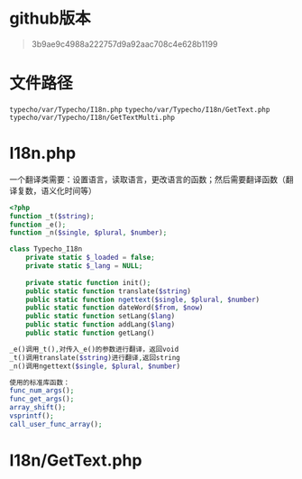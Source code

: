 # github版本

> 3b9ae9c4988a222757d9a92aac708c4e628b1199

# 文件路径

`typecho/var/Typecho/I18n.php`
`typecho/var/Typecho/I18n/GetText.php`
`typecho/var/Typecho/I18n/GetTextMulti.php`

# I18n.php

一个翻译类需要：设置语言，读取语言，更改语言的函数；然后需要翻译函数（翻译复数，语义化时间等）

```php
<?php
function _t($string);
function _e();
function _n($single, $plural, $number);

class Typecho_I18n
    private static $_loaded = false;
    private static $_lang = NULL;
    
    private static function init();
    public static function translate($string)
    public static function ngettext($single, $plural, $number)
    public static function dateWord($from, $now)
    public static function setLang($lang)
    public static function addLang($lang)
    public static function getLang()

_e()调用_t(),对传入_e()的参数进行翻译，返回void
_t()调用translate($string)进行翻译,返回string
_n()调用ngettext($single, $plural, $number)

使用的标准库函数：
func_num_args();
func_get_args();
array_shift();
vsprintf();
call_user_func_array();

```

# I18n/GetText.php